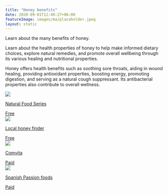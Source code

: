 ```yaml
---
title: "Honey benefits"
date: 2020-09-01T12:49:27+06:00
featureImage: images/ma/placeholder.jpeg
layout: static
---
```


Learn about the many benefits of honey.

Learn about the health properties of honey to help make informed dietary choices, explore natural remedies, and promote overall wellbeing through its various healing and nutritional properties.

Honey offers health benefits such as soothing sore throats, aiding in wound healing, providing antioxidant properties, boosting energy, promoting digestion, and serving as a natural cough suppressant. Its antibacterial properties also contribute to overall wellness.

<a class="ma-link" href="https://www.naturalfoodseries.com/11-benefits-honey/"><div class="ma-card ma-card-Health"><div class="ma-icon"><img src ="/images/icon-check.png"/></div><div class="ma-name"><p>Natural Food Series</p></div><div class="ma-paid-text"><span>Free</span></div></div></a><a class="ma-link" href="https://localhoneyfinder.org/UK.php"><div class="ma-card ma-card-Health"><div class="ma-icon"><img src ="/images/icon-check.png"/></div><div class="ma-name"><p>Local honey finder</p></div><div class="ma-paid-text"><span>Free </span></div></div></a><a class="ma-link" href="https://www.awin1.com/cread.php?awinmid=22418&awinaffid=1198638&ued=https%3A%2F%2Fwww.comvita.co.uk%2F"><div class="ma-card ma-card-Health"><div class="ma-icon"><img src ="/images/icon-pound.png"/></div><div class="ma-name"><p>Comvita</p></div><div class="ma-paid-text"><span>Paid</span></div></div></a><a class="ma-link" href="https://www.spanishpassionfoods.co.uk/spanish-honey/"><div class="ma-card ma-card-Health"><div class="ma-icon"><img src ="/images/icon-pound.png"/></div><div class="ma-name"><p>Spanish Passion foods</p></div><div class="ma-paid-text"><span>Paid</span></div></div></a>  

<br/><br/>







